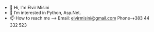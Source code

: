 - 👋 Hi, I’m Elvir Misini
- 👀 I’m interested in Python, Asp.Net.
- 📫 How to reach me --> Email: elvirmisini@gmail.com
Phone-+383 44 332 523

<!---
elvirmisini/elvirmisini is a ✨ special ✨ repository because its `README.md` (this file) appears on your GitHub profile.
You can click the Preview link to take a look at your changes.
--->
